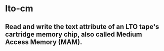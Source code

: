lto-cm
=======

Read and write the text attribute of an LTO tape's cartridge memory chip, also called Medium Access Memory (MAM).
-------

